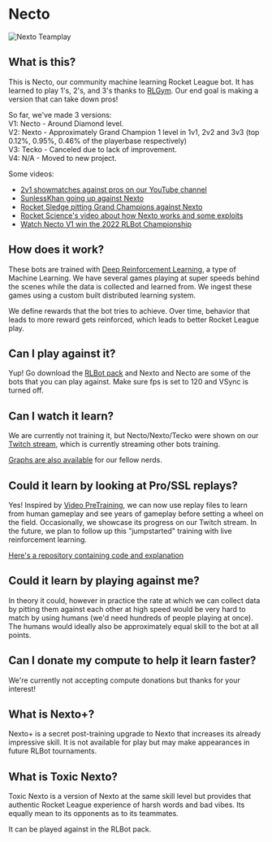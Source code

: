 # Necto
![Nexto Teamplay](https://github.com/Rolv-Arild/Necto/blob/master/nectoGifs/nexto-clip.gif)


## What is this?

This is Necto, our community machine learning Rocket League bot. 
It has learned to play 1's, 2's, and 3's thanks to [RLGym](https://github.com/lucas-emery/rocket-league-gym).
Our end goal is making a version that can take down pros!

So far, we've made 3 versions: </br>
V1: Necto - Around Diamond level. </br>
V2: Nexto - Approximately Grand Champion 1 level in 1v1, 2v2 and 3v3 (top 0.12%, 0.95%, 0.46% of the playerbase respectively)  </br>
V3: Tecko - Canceled due to lack of improvement.  </br>
V4: N/A - Moved to new project. </br>

Some videos:
- [2v1 showmatches against pros on our YouTube channel](https://www.youtube.com/c/RLGym/videos)
- [SunlessKhan going up against Nexto](https://www.youtube.com/watch?v=owhz5RSX0go)
- [Rocket Sledge pitting Grand Champions against Nexto](https://www.youtube.com/watch?v=LO4h8djNB50&)
- [Rocket Science's video about how Nexto works and some exploits](https://www.youtube.com/watch?v=jQHt2O0PkCQ&t=518s)
- [Watch Necto V1 win the 2022 RLBot Championship](https://youtu.be/XVIxZA6gFRI)

## How does it work?

These bots are trained with [Deep Reinforcement Learning](https://wiki.pathmind.com/deep-reinforcement-learning), 
a type of Machine Learning. We have several games playing at super speeds behind the scenes while the data is collected and learned from.
We ingest these games using a custom built distributed learning system.

We define rewards that the bot tries to achieve. Over time, behavior that leads to more reward gets reinforced, which leads to 
better Rocket League play.

## Can I play against it? 

Yup! Go download the [RLBot pack](https://rlbot.org/) and Nexto and Necto are some of the bots that you can play against.
 Make sure fps is set to 120 and VSync is turned off.


## Can I watch it learn?

We are currently not training it, but Necto/Nexto/Tecko were shown on our [Twitch stream](https://www.twitch.tv/rlgym), which is currently streaming other bots training.

[Graphs are also available](https://wandb.ai/rolv-arild/necto) for our fellow nerds.


## Could it learn by looking at Pro/SSL replays?

Yes! Inspired by [Video PreTraining](https://arxiv.org/abs/2206.11795), we can now use replay files to learn from human gameplay and see years of gameplay before
setting a wheel on the field. Occasionally, we showcase its progress on our Twitch stream. In the future, we plan to follow up this "jumpstarted" training with live reinforcement learning.

[Here's a repository containing code and explanation](https://github.com/Rolv-Arild/replay-pretraining)


## Could it learn by playing against me?

In theory it could, however in practice the rate at which we can collect data by pitting them against each other at high speed would be very hard to match by using humans (we'd need hundreds of people playing at once). The humans would ideally also be approximately equal skill to the bot at all points.


## Can I donate my compute to help it learn faster?

We're currently not accepting compute donations but thanks for your interest!


## What is Nexto+?

Nexto+ is a secret post-training upgrade to Nexto that increases its already impressive skill. It is not available for play but may make appearances in future RLBot tournaments.


## What is Toxic Nexto?

Toxic Nexto is a version of Nexto at the same skill level but provides that authentic Rocket League experience of harsh words and bad vibes. Its equally mean to its opponents as to its teammates.

It can be played against in the RLBot pack.



